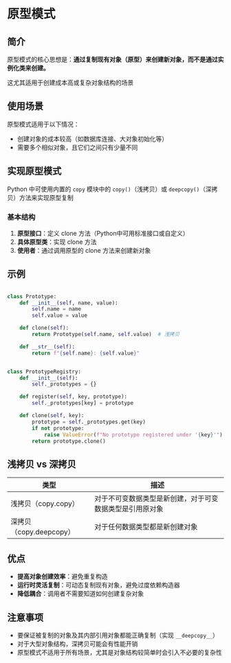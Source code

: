 # 原型模式

## 简介

原型模式的核心思想是：**通过复制现有对象（原型）来创建新对象，而不是通过实例化类来创建。**

这尤其适用于创建成本高或复杂对象结构的场景


## 使用场景

原型模式适用于以下情况：

* 创建对象的成本较高（如数据库连接、大对象初始化等）
* 需要多个相似对象，且它们之间只有少量不同


## 实现原型模式

Python 中可使用内置的 `copy` 模块中的 `copy()`（浅拷贝）或 `deepcopy()`（深拷贝）方法来实现原型复制

### 基本结构

1. **原型接口**：定义 clone 方法（Python中可用标准接口或自定义）
2. **具体原型类**：实现 clone 方法
3. **使用者**：通过调用原型的 clone 方法来创建新对象

## 示例

```python

class Prototype:
    def __init__(self, name, value):
        self.name = name
        self.value = value

    def clone(self):
        return Prototype(self.name, self.value)  # 浅拷贝

    def __str__(self):
        return f"{self.name}: {self.value}"


class PrototypeRegistry:
    def __init__(self):
        self._prototypes = {}

    def register(self, key, prototype):
        self._prototypes[key] = prototype

    def clone(self, key):
        prototype = self._prototypes.get(key)
        if not prototype:
            raise ValueError(f"No prototype registered under '{key}'")
        return prototype.clone()
```

## 浅拷贝 vs 深拷贝

| 类型                    | 描述                                                     |
| ----------------------- | -------------------------------------------------------- |
| 浅拷贝（copy.copy）     | 对于不可变数据类型是新创建，对于可变数据类型是引用原对象 |
| 深拷贝（copy.deepcopy） | 对于任何数据类型都是新创建对象                           |


## 优点

* **提高对象创建效率**：避免重复构造
* **运行时灵活复制**：可动态复制现有对象，避免过度依赖构造器
* **降低耦合**：调用者不需要知道如何创建复杂对象


## 注意事项

* 要保证被复制的对象及其内部引用对象都能正确复制（实现 `__deepcopy__`）
* 对于大型对象结构，深拷贝可能会有性能开销
* 原型模式不适用于所有场景，尤其是对象结构较简单时会引入不必要的复杂性
